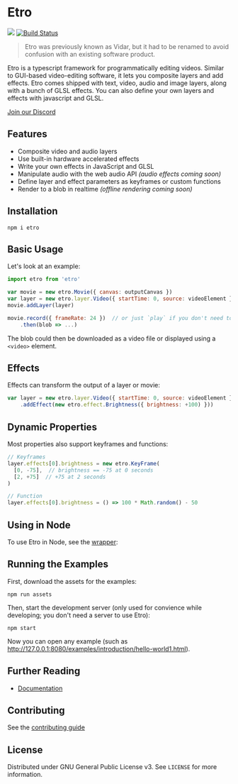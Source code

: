 # Etro

[![](https://img.shields.io/npm/v/etro)](https://www.npmjs.com/package/etro)
[![Build Status](https://img.shields.io/endpoint.svg?url=https%3A%2F%2Factions-badge.atrox.dev%2Fetro-js%2Fetro%2Fbadge&style=flat)](https://actions-badge.atrox.dev/etro-js/etro/goto)

> Etro was previously known as Vidar, but it had to be renamed to avoid
> confusion with an existing software product.

Etro is a typescript framework for programmatically editing videos. Similar to
GUI-based video-editing software, it lets you composite layers and add effects.
Etro comes shipped with text, video, audio and image layers, along with a bunch
of GLSL effects. You can also define your own layers and effects with javascript
and GLSL.

[Join our Discord](https://discord.gg/myrBsQ8Cht)

## Features

- Composite video and audio layers
- Use built-in hardware accelerated effects
- Write your own effects in JavaScript and GLSL
- Manipulate audio with the web audio API *(audio effects coming soon)*
- Define layer and effect parameters as keyframes or custom functions
- Render to a blob in realtime *(offline rendering coming soon)*

## Installation

```
npm i etro
```

## Basic Usage

Let's look at an example:
```js
import etro from 'etro'

var movie = new etro.Movie({ canvas: outputCanvas })
var layer = new etro.layer.Video({ startTime: 0, source: videoElement })  // the layer starts at 0s
movie.addLayer(layer)

movie.record({ frameRate: 24 })  // or just `play` if you don't need to save it
    .then(blob => ...)
```

The blob could then be downloaded as a video file or displayed using a `<video>`
element.

## Effects

Effects can transform the output of a layer or movie:
```js
var layer = new etro.layer.Video({ startTime: 0, source: videoElement })
    .addEffect(new etro.effect.Brightness({ brightness: +100) }))
```

## Dynamic Properties

Most properties also support keyframes and functions:
```js
// Keyframes
layer.effects[0].brightness = new etro.KeyFrame(
  [0, -75],  // brightness == -75 at 0 seconds
  [2, +75]  // +75 at 2 seconds
)

// Function
layer.effects[0].brightness = () => 100 * Math.random() - 50
```

## Using in Node

To use Etro in Node, see the [wrapper](https://github.com/etro-js/etro-node):

## Running the Examples

First, download the assets for the examples:

```
npm run assets
```

Then, start the development server (only used for convience while developing;
you don't need a server to use Etro):

```
npm start
```

Now you can open any example (such as
http://127.0.0.1:8080/examples/introduction/hello-world1.html).

## Further Reading

- [Documentation](https://etrojs.dev/docs)

## Contributing

See the [contributing guide](CONTRIBUTING.md)

## License

Distributed under GNU General Public License v3. See `LICENSE` for more
information.
